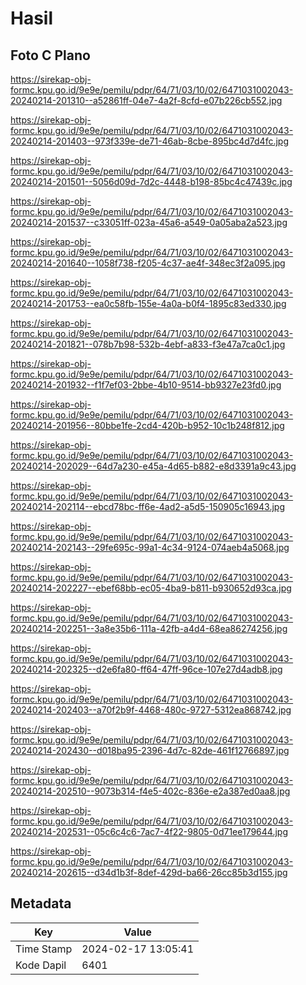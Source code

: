 # Hasil

## Foto C Plano

https://sirekap-obj-formc.kpu.go.id/9e9e/pemilu/pdpr/64/71/03/10/02/6471031002043-20240214-201310--a52861ff-04e7-4a2f-8cfd-e07b226cb552.jpg

https://sirekap-obj-formc.kpu.go.id/9e9e/pemilu/pdpr/64/71/03/10/02/6471031002043-20240214-201403--973f339e-de71-46ab-8cbe-895bc4d7d4fc.jpg

https://sirekap-obj-formc.kpu.go.id/9e9e/pemilu/pdpr/64/71/03/10/02/6471031002043-20240214-201501--5056d09d-7d2c-4448-b198-85bc4c47439c.jpg

https://sirekap-obj-formc.kpu.go.id/9e9e/pemilu/pdpr/64/71/03/10/02/6471031002043-20240214-201537--c33051ff-023a-45a6-a549-0a05aba2a523.jpg

https://sirekap-obj-formc.kpu.go.id/9e9e/pemilu/pdpr/64/71/03/10/02/6471031002043-20240214-201640--1058f738-f205-4c37-ae4f-348ec3f2a095.jpg

https://sirekap-obj-formc.kpu.go.id/9e9e/pemilu/pdpr/64/71/03/10/02/6471031002043-20240214-201753--ea0c58fb-155e-4a0a-b0f4-1895c83ed330.jpg

https://sirekap-obj-formc.kpu.go.id/9e9e/pemilu/pdpr/64/71/03/10/02/6471031002043-20240214-201821--078b7b98-532b-4ebf-a833-f3e47a7ca0c1.jpg

https://sirekap-obj-formc.kpu.go.id/9e9e/pemilu/pdpr/64/71/03/10/02/6471031002043-20240214-201932--f1f7ef03-2bbe-4b10-9514-bb9327e23fd0.jpg

https://sirekap-obj-formc.kpu.go.id/9e9e/pemilu/pdpr/64/71/03/10/02/6471031002043-20240214-201956--80bbe1fe-2cd4-420b-b952-10c1b248f812.jpg

https://sirekap-obj-formc.kpu.go.id/9e9e/pemilu/pdpr/64/71/03/10/02/6471031002043-20240214-202029--64d7a230-e45a-4d65-b882-e8d3391a9c43.jpg

https://sirekap-obj-formc.kpu.go.id/9e9e/pemilu/pdpr/64/71/03/10/02/6471031002043-20240214-202114--ebcd78bc-ff6e-4ad2-a5d5-150905c16943.jpg

https://sirekap-obj-formc.kpu.go.id/9e9e/pemilu/pdpr/64/71/03/10/02/6471031002043-20240214-202143--29fe695c-99a1-4c34-9124-074aeb4a5068.jpg

https://sirekap-obj-formc.kpu.go.id/9e9e/pemilu/pdpr/64/71/03/10/02/6471031002043-20240214-202227--ebef68bb-ec05-4ba9-b811-b930652d93ca.jpg

https://sirekap-obj-formc.kpu.go.id/9e9e/pemilu/pdpr/64/71/03/10/02/6471031002043-20240214-202251--3a8e35b6-111a-42fb-a4d4-68ea86274256.jpg

https://sirekap-obj-formc.kpu.go.id/9e9e/pemilu/pdpr/64/71/03/10/02/6471031002043-20240214-202325--d2e6fa80-ff64-47ff-96ce-107e27d4adb8.jpg

https://sirekap-obj-formc.kpu.go.id/9e9e/pemilu/pdpr/64/71/03/10/02/6471031002043-20240214-202403--a70f2b9f-4468-480c-9727-5312ea868742.jpg

https://sirekap-obj-formc.kpu.go.id/9e9e/pemilu/pdpr/64/71/03/10/02/6471031002043-20240214-202430--d018ba95-2396-4d7c-82de-461f12766897.jpg

https://sirekap-obj-formc.kpu.go.id/9e9e/pemilu/pdpr/64/71/03/10/02/6471031002043-20240214-202510--9073b314-f4e5-402c-836e-e2a387ed0aa8.jpg

https://sirekap-obj-formc.kpu.go.id/9e9e/pemilu/pdpr/64/71/03/10/02/6471031002043-20240214-202531--05c6c4c6-7ac7-4f22-9805-0d71ee179644.jpg

https://sirekap-obj-formc.kpu.go.id/9e9e/pemilu/pdpr/64/71/03/10/02/6471031002043-20240214-202615--d34d1b3f-8def-429d-ba66-26cc85b3d155.jpg


## Metadata

| Key        | Value               |
| ---------- | ------------------- |
| Time Stamp | 2024-02-17 13:05:41 |
| Kode Dapil | 6401                |



